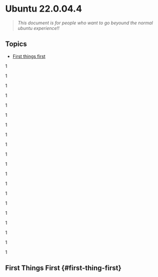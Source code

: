 # **Ubuntu 22.0.04.4**

> *This document is for people who want to go beyound the normal ubuntu experience!!*

## **Topics**

* [First things first](#first-thing-first)

1

1

1

1

1

1

1

1

1

1

1

1

1

1

1

1

1

1

1

1

## First Things First {#first-thing-first}
